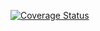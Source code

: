 [![Coverage Status](https://coveralls.io/repos/github/Astrubale023/RomanConvert_L-N/badge.svg?branch=master)](https://coveralls.io/github/Astrubale/RomanConvert_L-N?branch=master)